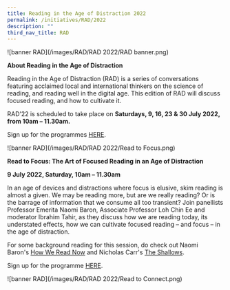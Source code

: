```yaml
---
title: Reading in the Age of Distraction 2022
permalink: /initiatives/RAD/2022
description: ""
third_nav_title: RAD
---
```

![banner RAD](/images/RAD/RAD 2022/RAD banner.png)

**About Reading in the Age of Distraction**

Reading in the Age of Distraction (RAD) is a series of conversations featuring acclaimed local and international thinkers on the science of reading, and reading well in the digital age. This edition of RAD will discuss focused reading, and how to cultivate it. 

RAD’22 is scheduled to take place on **Saturdays, 9, 16, 23 & 30 July 2022, from 10am – 11.30am.**

Sign up for the programmes [HERE](https://go.gov.sg/rad2022).

![banner RAD](/images/RAD/RAD 2022/Read to Focus.png)

**Read to Focus: The Art of Focused Reading in an Age of Distraction**

**9 July 2022, Saturday, 10am – 11.30am**

In an age of devices and distractions where focus is elusive, skim reading is almost a given. We may be reading more, but are we really reading? Or is the barrage of information that we consume all too transient? Join panellists Professor Emerita Naomi Baron, Associate Professor Loh Chin Ee and moderator Ibrahim Tahir, as they discuss how we are reading today, its understated effects, how we can cultivate focused reading – and focus – in the age of distraction.

For some background reading for this session, do check out Naomi Baron's [How We Read Now](https://go.nlb.gov.sg/m-link/details?type=ebook&id=A478D448-6A2B-4E47-86BA-5B0EAF7913E4&utm_source=rad&utm_campaign=rad&utm_medium=bookrec) and Nicholas Carr's [The Shallows](https://go.nlb.gov.sg/m-link/details?type=ebook&id=16E7D9E4-C10C-4D3C-843B-5FB973E8FD76&utm_source=rad&utm_campaign=rad&utm_medium=bookrec).

Sign up for the programme [HERE](https://www.eventbrite.sg/e/read-to-focus-the-art-of-focused-reading-in-an-age-of-distraction-tickets-359124660527?utm-campaign=social&utm-content=attendeeshare&utm-medium=discovery&utm-term=listing&utm-source=cp&aff=escb).

![banner RAD](/images/RAD/RAD 2022/Read to Connect.png)

